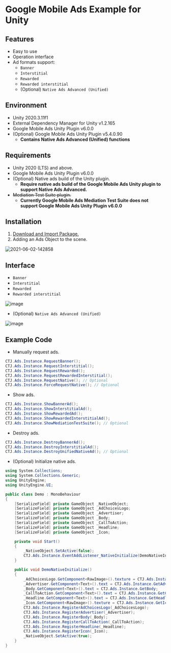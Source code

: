 # Google Mobile Ads Example for Unity
## Features
- Easy to use
- Operation interface
- Ad formats support:
  - `Banner`
  - `Interstitial`
  - `Rewarded`
  - `Rewarded interstitial`
  - (Optional) `Native Ads Advanced (Unified)`
## Environment
- Unity 2020.3.11f1
- External Dependency Manager for Unity v1.2.165
- Google Mobile Ads Unity Plugin v6.0.0
- (Optional) Google Mobile Ads Unity Plugin v5.4.0.90
  - **Contains Native Ads Advanced (Unified) functions**
## Requirements
- Unity 2020 (LTS) and above.
- Google Mobile Ads Unity Plugin v6.0.0
- (Optional) Native ads build of the Unity plugin.
  - **Require native ads build of the Google Mobile Ads Unity plugin to support Native Ads Advanced.**
- ~~Mediation Test Suite plugin.~~
  - **Currently Google Mobile Ads Mediation Test Suite does not support Google Mobile Ads Unity Plugin v6.0.0**

## Installation
1. [Download and Import Package.](https://github.com/ChrisTJie/googleads-mobile-unity-example/releases)
2. Adding an Ads Object to the scene.

![2021-06-02-142858](https://user-images.githubusercontent.com/79248930/120434305-e0500b00-c3ae-11eb-9e18-009fa85ae6e6.jpg)
## Interface
- `Banner`
- `Interstitial`
- `Rewarded`
- `Rewarded interstitial`

![image](https://user-images.githubusercontent.com/79248930/120754013-a7df3700-c53e-11eb-88e7-14871610661c.png)
- (Optional) `Native Ads Advanced (Unified)`

![image](https://user-images.githubusercontent.com/79248930/120755532-aa429080-c540-11eb-8bd9-c3da5a7ee7c7.png)
## Example Code
- Manually request ads.
```csharp
CTJ.Ads.Instance.RequestBanner();
CTJ.Ads.Instance.RequestInterstitial();
CTJ.Ads.Instance.RequestRewarded();
CTJ.Ads.Instance.RequestRewardedInterstitial();
CTJ.Ads.Instance.RequestNative(); // Optional
CTJ.Ads.Instance.ForceRequestNative(); // Optional
```
- Show ads.
```csharp
CTJ.Ads.Instance.ShowBannerAd();
CTJ.Ads.Instance.ShowInterstitialAd();
CTJ.Ads.Instance.ShowRewardedAd();
CTJ.Ads.Instance.ShowRewardedInterstitialAd();
CTJ.Ads.Instance.ShowMediationTestSuite(); // Optional
```
- Destroy ads.
```csharp
CTJ.Ads.Instance.DestroyBannerAd();
CTJ.Ads.Instance.DestroyInterstitialAd();
CTJ.Ads.Instance.DestroyUnifiedNativeAd(); // Optional
```
- (Optional) Initialize native ads.
```csharp
using System.Collections;
using System.Collections.Generic;
using UnityEngine;
using UnityEngine.UI;

public class Demo : MonoBehaviour
{
    [SerializeField] private GameObject _NativeObject;
    [SerializeField] private GameObject _AdChoicesLogo;
    [SerializeField] private GameObject _Advertiser;
    [SerializeField] private GameObject _Body;
    [SerializeField] private GameObject _CallToAction;
    [SerializeField] private GameObject _Headline;
    [SerializeField] private GameObject _Icon;

    private void Start()
    {
        _NativeObject.SetActive(false);
        CTJ.Ads.Instance.EventAddListener_NativeInitialize(DemoNativeInitialize);
    }

    public void DemoNativeInitialize()
    {
        _AdChoicesLogo.GetComponent<RawImage>().texture = CTJ.Ads.Instance.GetAdChoicesLogo;
        _Advertiser.GetComponent<Text>().text = CTJ.Ads.Instance.GetAdvertiser;
        _Body.GetComponent<Text>().text = CTJ.Ads.Instance.GetBody;
        _CallToAction.GetComponent<Text>().text = CTJ.Ads.Instance.GetCallToAction;
        _Headline.GetComponent<Text>().text = CTJ.Ads.Instance.GetHeadline;
        _Icon.GetComponent<RawImage>().texture = CTJ.Ads.Instance.GetIcon;
        CTJ.Ads.Instance.RegisterAdChoicesLogo(_AdChoicesLogo);
        CTJ.Ads.Instance.RegisterAdvertiser(_Advertiser);
        CTJ.Ads.Instance.RegisterBody(_Body);
        CTJ.Ads.Instance.RegisterCallToAction(_CallToAction);
        CTJ.Ads.Instance.RegisterHeadline(_Headline);
        CTJ.Ads.Instance.RegisterIcon(_Icon);
        _NativeObject.SetActive(true);
    }
}
```
